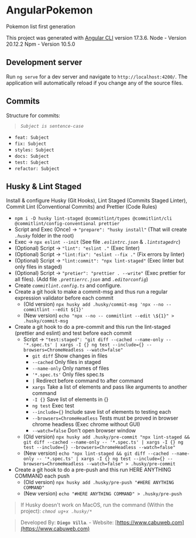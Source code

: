 # AngularPokemon

Pokemon list first generation

This project was generated with [Angular CLI](https://github.com/angular/angular-cli) version 17.3.6.
Node - Version 20.12.2
Npm - Version 10.5.0

## Development server

Run `ng serve` for a dev server and navigate to `http://localhost:4200/`. The application will automatically reload if you change any of the source files.

## Commits

Structure for commits:

> _`Subject is sentence-case`_ 

- `feat: Subject`
- `fix: Subject`
- `styles: Subject`
- `docs: Subject`
- `test: Subject`
- `refactor: Subject`

## Husky & Lint Staged

Install & configure Husky (Git Hooks), Lint Staged (Commits Staged Linter), Commit Lint (Conventional Commits) and Prettier (Code Rules)

- `npm i -D husky lint-staged @commitlint/types @commitlint/cli @commitlint/config-conventional prettier`
- Script and Exec (Once) -> `"prepare": "husky install"` (That will create _`.husky`_ folder in the root)
- Exec -> `npx eslint --init` (See file _`.eslintrc.json`_ & _`.lintstagedrc`_)
- (Optional) Script -> `"lint": "eslint ."` (Exec linter)
- (Optional) Script -> `"lint:fix": "eslint --fix ."` (Fix errors by linter)
- (Optional) Script -> `"lint:commit": "npx lint-staged"` (Exec linter but only files in staged)
- (Optional) Script -> `"pretier": "prettier . --write"` (Exec prettier for all files). (Add file _`.prettierrc.json`_ and _`.editorconfig`_)
- Create _`commitlint.config.ts`_ and configure.
- Create a git hook to make a commit-msg and thus run a regular expression validator before each commit
  - (Old version) `npx husky add .husky/commit-msg 'npx --no -- commitlint --edit ${1}'`
  - (New version) `echo "npx --no -- commitlint --edit \${1}" > .husky/commit-msg`
- Create a git hook to do a pre-commit and this run the lint-staged (prettier and eslint) and test before each commit
  - Script -> `"test:staged": "git diff --cached --name-only -- '*.spec.ts' | xargs -I {} ng test --include={} --browsers=ChromeHeadless --watch=false"`
    - `git diff` Show changes in files
    - `--cached` Only files in staged
    - `--name-only` Only names of files
    - `'*.spec.ts'` Only files spec.ts
    - `|` Redirect before command to after command
    - `xargs` Take a list of elements and pass like arguments to another command
    - `-I {}` Save list of elements in {}
    - `ng test` Exec test
    - `--include={}` Include save list of elements to testing each
    - `--browsers=ChromeHeadless` Tests must be proved in browser chrome headless (Exec chrome without GUI)
    - `--watch=false` Don't open browser window
  - (Old version) `npx husky add .husky/pre-commit "npx lint-staged && git diff --cached --name-only -- '*.spec.ts' | xargs -I {} ng test --include={} --browsers=ChromeHeadless --watch=false"`
  - (New version) `echo "npx lint-staged && git diff --cached --name-only -- '*.spec.ts' | xargs -I {} ng test --include={} --browsers=ChromeHeadless --watch=false" > .husky/pre-commit`
- Create a git hook to do a pre-push and this run HERE ANYTHING COMMAND each push
  - (Old version) `npx husky add .husky/pre-push "#HERE ANYTHING COMMAND"`
  - (New version) `echo "#HERE ANYTHING COMMAND" > .husky/pre-push`

> If Husky doesn't work on MacOS, run the command (Within the project): _`chmod ug+x .husky/*`_


> Developed By: __`Diego Villa`__. - Website: [https://www.cabuweb.com](https://www.cabuweb.com)